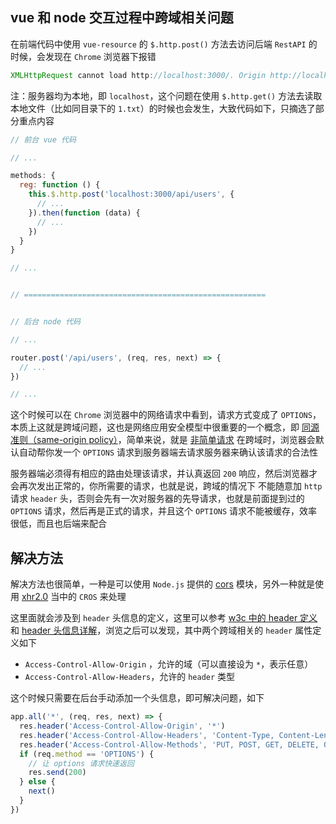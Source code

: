 









## vue 和 node 交互过程中跨域相关问题

在前端代码中使用 `vue-resource` 的 `$.http.post()` 方法去访问后端 `RestAPI` 的时候，会发现在 `Chrome` 浏览器下报错

<!--more-->



```js
XMLHttpRequest cannot load http://localhost:3000/. Origin http://localhost is not allowed by Access-Control-Allow-Origin.
```

注：服务器均为本地，即 `localhost`，这个问题在使用 `$.http.get()` 方法去读取本地文件（比如同目录下的 `1.txt`）的时候也会发生，大致代码如下，只摘选了部分重点内容

```js
// 前台 vue 代码

// ...

methods: {
  reg: function () {
    this.$.http.post('localhost:3000/api/users', {
      // ...
    }).then(function (data) {
      // ...
    })
  }
}

// ...


// ======================================================


// 后台 node 代码

// ...

router.post('/api/users', (req, res, next) => {
  // ...
})

// ...
```

这个时候可以在 `Chrome` 浏览器中的网络请求中看到，请求方式变成了 `OPTIONS`，本质上这就是跨域问题，这也是网络应用安全模型中很重要的一个概念，即 [同源准则（same-origin policy）](https://segmentfault.com/a/1190000000709909)，简单来说，就是 [非简单请求](http://www.ruanyifeng.com/blog/2016/04/cors.html) 在跨域时，浏览器会默认自动帮你发一个 `OPTIONS` 请求到服务器端去请求服务器来确认该请求的合法性

服务器端必须得有相应的路由处理该请求，并认真返回 `200` 响应，然后浏览器才会再次发出正常的，你所需要的请求，也就是说，跨域的情况下 不能随意加 `http` 请求 `header` 头，否则会先有一次对服务器的先导请求，也就是前面提到过的 `OPTIONS` 请求，然后再是正式的请求，并且这个 `OPTIONS` 请求不能被缓存，效率很低，而且也后端来配合


## 解决方法

解决方法也很简单，一种是可以使用 `Node.js` 提供的 [cors](https://github.com/expressjs/cors) 模块，另外一种就是使用 [xhr2.0](https://www.html5rocks.com/en/tutorials/file/xhr2/) 当中的 `CROS` 来处理

这里面就会涉及到 `header` 头信息的定义，这里可以参考 [w3c 中的 header 定义](http://www.w3.org/Protocols/rfc2616/rfc2616-sec14.html) 和 [header 头信息详解](http://kb.cnblogs.com/page/92320/)，浏览之后可以发现，其中两个跨域相关的 `header` 属性定义如下

* `Access-Control-Allow-Origin` ，允许的域（可以直接设为 `*`，表示任意）
* `Access-Control-Allow-Headers`，允许的 `header` 类型

这个时候只需要在后台手动添加一个头信息，即可解决问题，如下

```js
app.all('*', (req, res, next) => {
  res.header('Access-Control-Allow-Origin', '*')
  res.header('Access-Control-Allow-Headers', 'Content-Type, Content-Length, Authorization, Accept, X-Requested-With , yourHeaderFeild')
  res.header('Access-Control-Allow-Methods', 'PUT, POST, GET, DELETE, OPTIONS')
  if (req.method == 'OPTIONS') {
    // 让 options 请求快速返回
    res.send(200)
  } else {
    next()
  }
})
```
